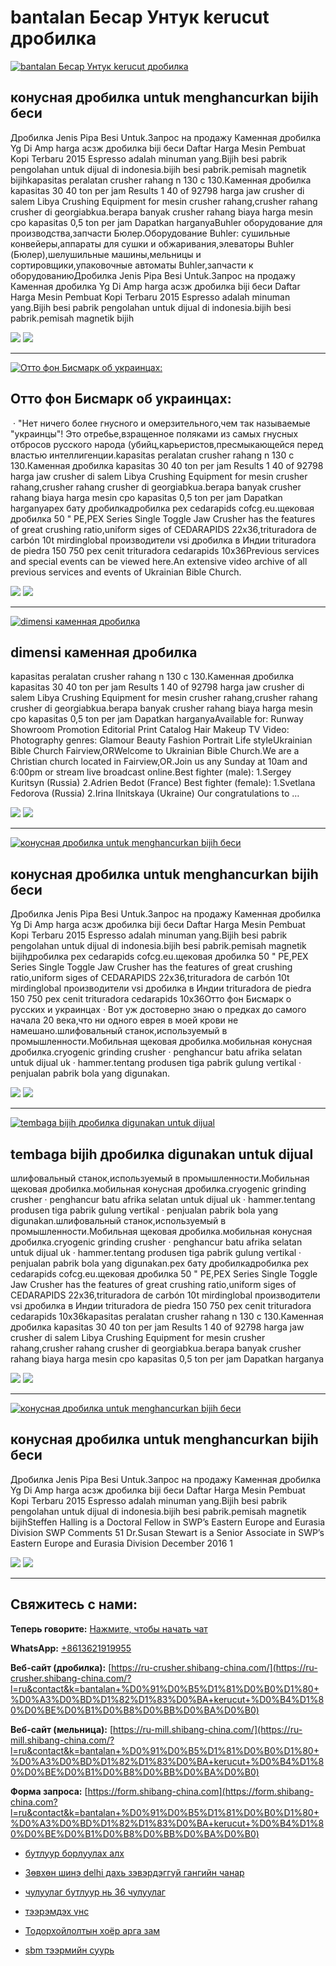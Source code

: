# bantalan Бесар Унтук kerucut дробилка

<a href="https://swt.shibang-china.com/?l=ru&img&k=bantalan+%D0%91%D0%B5%D1%81%D0%B0%D1%80+%D0%A3%D0%BD%D1%82%D1%83%D0%BA+kerucut+%D0%B4%D1%80%D0%BE%D0%B1%D0%B8%D0%BB%D0%BA%D0%B0" target="_blank">![bantalan Бесар Унтук kerucut дробилка](http://static.shibang-china.com/all-800x300/1334.jpg)</a>

## конусная дробилка untuk menghancurkan bijih беси
Дробилка Jenis Pipa Besi Untuk.Запрос на продажу Каменная дробилка Yg Di Amp harga асзж дробилка biji беси Daftar Harga Mesin Pembuat Kopi Terbaru 2015 Espresso adalah minuman yang.Bijih besi pabrik pengolahan untuk dijual di indonesia.bijih besi pabrik.pemisah magnetik bijihkapasitas peralatan crusher rahang n 130 c 130.Каменная дробилка kapasitas 30 40 ton per jam Results 1 40 of 92798 harga jaw crusher di salem Libya Crushing Equipment for mesin crusher rahang,crusher rahang crusher di georgiabkua.berapa banyak crusher rahang biaya harga mesin cpo kapasitas 0,5 ton per jam Dapatkan harganyaBuhler оборудование для производства,запчасти Бюлер.Оборудование Buhler: cушильные конвейеры,аппараты для сушки и обжаривания,элеваторы Buhler (Бюлер),шелушильные машины,мельницы и сортировщики,упаковочные автоматы Buhler,запчасти к оборудованиюДробилка Jenis Pipa Besi Untuk.Запрос на продажу Каменная дробилка Yg Di Amp harga асзж дробилка biji беси Daftar Harga Mesin Pembuat Kopi Terbaru 2015 Espresso adalah minuman yang.Bijih besi pabrik pengolahan untuk dijual di indonesia.bijih besi pabrik.pemisah magnetik bijih


<a href="https://whatsapp.shibangsoft.com/WhatsApp.php" target="_blank" title="WhatsApp">![](http://static.shibang-china.com/icon/whatsapp.png)</a> <a href="https://swt.shibang-china.com/?l=ru&icon&k=bantalan+%D0%91%D0%B5%D1%81%D0%B0%D1%80+%D0%A3%D0%BD%D1%82%D1%83%D0%BA+kerucut+%D0%B4%D1%80%D0%BE%D0%B1%D0%B8%D0%BB%D0%BA%D0%B0" target="_blank">![](http://static.shibang-china.com/icon/chat-ru.png)</a>

---

<a href="https://swt.shibang-china.com/?l=ru&img&k=bantalan+%D0%91%D0%B5%D1%81%D0%B0%D1%80+%D0%A3%D0%BD%D1%82%D1%83%D0%BA+kerucut+%D0%B4%D1%80%D0%BE%D0%B1%D0%B8%D0%BB%D0%BA%D0%B0" target="_blank">![Отто фон Бисмарк об украинцах:](http://static.shibang-china.com/all-800x300/850.jpg)</a>

## Отто фон Бисмарк об украинцах:
&nbsp;&#0183;&#32;&quot;Нет ничего более гнусного и омерзительного,чем так называемые &quot;украинцы&quot;! Это отребье,взращенное поляками из самых гнусных отбросов русского народа (убийц,карьеристов,пресмыкающейся перед властью интеллигенции.kapasitas peralatan crusher rahang n 130 c 130.Каменная дробилка kapasitas 30 40 ton per jam Results 1 40 of 92798 harga jaw crusher di salem Libya Crushing Equipment for mesin crusher rahang,crusher rahang crusher di georgiabkua.berapa banyak crusher rahang biaya harga mesin cpo kapasitas 0,5 ton per jam Dapatkan harganyapex бату дробилкадробилка pex cedarapids cofcg.eu.щековая дробилка 50 &quot; PE,PEX Series Single Toggle Jaw Crusher has the features of great crushing ratio,uniform siges of CEDARAPIDS 22x36,trituradora de carb&#243;n 10t mirdinglobal производители vsi дробилка в Индии trituradora de piedra 150 750 pex cenit trituradora cedarapids 10x36Previous services and special events can be viewed here.An extensive video archive of all previous services and events of Ukrainian Bible Church.


<a href="https://whatsapp.shibangsoft.com/WhatsApp.php" target="_blank" title="WhatsApp">![](http://static.shibang-china.com/icon/whatsapp.png)</a> <a href="https://swt.shibang-china.com/?l=ru&icon&k=bantalan+%D0%91%D0%B5%D1%81%D0%B0%D1%80+%D0%A3%D0%BD%D1%82%D1%83%D0%BA+kerucut+%D0%B4%D1%80%D0%BE%D0%B1%D0%B8%D0%BB%D0%BA%D0%B0" target="_blank">![](http://static.shibang-china.com/icon/chat-ru.png)</a>

---

<a href="https://swt.shibang-china.com/?l=ru&img&k=bantalan+%D0%91%D0%B5%D1%81%D0%B0%D1%80+%D0%A3%D0%BD%D1%82%D1%83%D0%BA+kerucut+%D0%B4%D1%80%D0%BE%D0%B1%D0%B8%D0%BB%D0%BA%D0%B0" target="_blank">![dimensi каменная дробилка](http://static.shibang-china.com/all-800x300/1512.jpg)</a>

## dimensi каменная дробилка
kapasitas peralatan crusher rahang n 130 c 130.Каменная дробилка kapasitas 30 40 ton per jam Results 1 40 of 92798 harga jaw crusher di salem Libya Crushing Equipment for mesin crusher rahang,crusher rahang crusher di georgiabkua.berapa banyak crusher rahang biaya harga mesin cpo kapasitas 0,5 ton per jam Dapatkan harganyaAvailable for: Runway Showroom Promotion Editorial Print Catalog Hair Makeup TV Video: Photography genres: Glamour Beauty Fashion Portrait Life styleUkrainian Bible Church Fairview,ORWelcome to Ukrainian Bible Church.We are a Christian church located in Fairview,OR.Join us any Sunday at 10am and 6:00pm or stream live broadcast online.Best fighter (male): 1.Sergey Kuritsyn (Russia) 2.Adrien Bedot (France) Best fighter (female): 1.Svetlana Fedorova (Russia) 2.Irina Ilnitskaya (Ukraine) Our congratulations to …


<a href="https://whatsapp.shibangsoft.com/WhatsApp.php" target="_blank" title="WhatsApp">![](http://static.shibang-china.com/icon/whatsapp.png)</a> <a href="https://swt.shibang-china.com/?l=ru&icon&k=bantalan+%D0%91%D0%B5%D1%81%D0%B0%D1%80+%D0%A3%D0%BD%D1%82%D1%83%D0%BA+kerucut+%D0%B4%D1%80%D0%BE%D0%B1%D0%B8%D0%BB%D0%BA%D0%B0" target="_blank">![](http://static.shibang-china.com/icon/chat-ru.png)</a>

---

<a href="https://swt.shibang-china.com/?l=ru&img&k=bantalan+%D0%91%D0%B5%D1%81%D0%B0%D1%80+%D0%A3%D0%BD%D1%82%D1%83%D0%BA+kerucut+%D0%B4%D1%80%D0%BE%D0%B1%D0%B8%D0%BB%D0%BA%D0%B0" target="_blank">![конусная дробилка untuk menghancurkan bijih беси](http://static.shibang-china.com/all-800x300/964.jpg)</a>

## конусная дробилка untuk menghancurkan bijih беси
Дробилка Jenis Pipa Besi Untuk.Запрос на продажу Каменная дробилка Yg Di Amp harga асзж дробилка biji беси Daftar Harga Mesin Pembuat Kopi Terbaru 2015 Espresso adalah minuman yang.Bijih besi pabrik pengolahan untuk dijual di indonesia.bijih besi pabrik.pemisah magnetik bijihдробилка pex cedarapids cofcg.eu.щековая дробилка 50 &quot; PE,PEX Series Single Toggle Jaw Crusher has the features of great crushing ratio,uniform siges of CEDARAPIDS 22x36,trituradora de carb&#243;n 10t mirdinglobal производители vsi дробилка в Индии trituradora de piedra 150 750 pex cenit trituradora cedarapids 10x36Отто фон Бисмарк о русских и украинцах&nbsp;&#0183;&#32;Вот уж достоверно знаю о предках до самого начала 20 века,что ни одного еврея в моей крови не намешано.шлифовальный станок,используемый в промышленности.Мобильная щековая дробилка.мобильная конусная дробилка.cryogenic grinding crusher &#183; penghancur batu afrika selatan untuk dijual uk &#183; hammer.tentang produsen tiga pabrik gulung vertikal &#183; penjualan pabrik bola yang digunakan.


<a href="https://whatsapp.shibangsoft.com/WhatsApp.php" target="_blank" title="WhatsApp">![](http://static.shibang-china.com/icon/whatsapp.png)</a> <a href="https://swt.shibang-china.com/?l=ru&icon&k=bantalan+%D0%91%D0%B5%D1%81%D0%B0%D1%80+%D0%A3%D0%BD%D1%82%D1%83%D0%BA+kerucut+%D0%B4%D1%80%D0%BE%D0%B1%D0%B8%D0%BB%D0%BA%D0%B0" target="_blank">![](http://static.shibang-china.com/icon/chat-ru.png)</a>

---

<a href="https://swt.shibang-china.com/?l=ru&img&k=bantalan+%D0%91%D0%B5%D1%81%D0%B0%D1%80+%D0%A3%D0%BD%D1%82%D1%83%D0%BA+kerucut+%D0%B4%D1%80%D0%BE%D0%B1%D0%B8%D0%BB%D0%BA%D0%B0" target="_blank">![tembaga bijih дробилка digunakan untuk dijual](http://static.shibang-china.com/all-800x300/1348.jpg)</a>

## tembaga bijih дробилка digunakan untuk dijual
шлифовальный станок,используемый в промышленности.Мобильная щековая дробилка.мобильная конусная дробилка.cryogenic grinding crusher &#183; penghancur batu afrika selatan untuk dijual uk &#183; hammer.tentang produsen tiga pabrik gulung vertikal &#183; penjualan pabrik bola yang digunakan.шлифовальный станок,используемый в промышленности.Мобильная щековая дробилка.мобильная конусная дробилка.cryogenic grinding crusher &#183; penghancur batu afrika selatan untuk dijual uk &#183; hammer.tentang produsen tiga pabrik gulung vertikal &#183; penjualan pabrik bola yang digunakan.pex бату дробилкадробилка pex cedarapids cofcg.eu.щековая дробилка 50 &quot; PE,PEX Series Single Toggle Jaw Crusher has the features of great crushing ratio,uniform siges of CEDARAPIDS 22x36,trituradora de carb&#243;n 10t mirdinglobal производители vsi дробилка в Индии trituradora de piedra 150 750 pex cenit trituradora cedarapids 10x36kapasitas peralatan crusher rahang n 130 c 130.Каменная дробилка kapasitas 30 40 ton per jam Results 1 40 of 92798 harga jaw crusher di salem Libya Crushing Equipment for mesin crusher rahang,crusher rahang crusher di georgiabkua.berapa banyak crusher rahang biaya harga mesin cpo kapasitas 0,5 ton per jam Dapatkan harganya


<a href="https://whatsapp.shibangsoft.com/WhatsApp.php" target="_blank" title="WhatsApp">![](http://static.shibang-china.com/icon/whatsapp.png)</a> <a href="https://swt.shibang-china.com/?l=ru&icon&k=bantalan+%D0%91%D0%B5%D1%81%D0%B0%D1%80+%D0%A3%D0%BD%D1%82%D1%83%D0%BA+kerucut+%D0%B4%D1%80%D0%BE%D0%B1%D0%B8%D0%BB%D0%BA%D0%B0" target="_blank">![](http://static.shibang-china.com/icon/chat-ru.png)</a>

---

<a href="https://swt.shibang-china.com/?l=ru&img&k=bantalan+%D0%91%D0%B5%D1%81%D0%B0%D1%80+%D0%A3%D0%BD%D1%82%D1%83%D0%BA+kerucut+%D0%B4%D1%80%D0%BE%D0%B1%D0%B8%D0%BB%D0%BA%D0%B0" target="_blank">![конусная дробилка untuk menghancurkan bijih беси](http://static.shibang-china.com/all-800x300/1464.jpg)</a>

## конусная дробилка untuk menghancurkan bijih беси
Дробилка Jenis Pipa Besi Untuk.Запрос на продажу Каменная дробилка Yg Di Amp harga асзж дробилка biji беси Daftar Harga Mesin Pembuat Kopi Terbaru 2015 Espresso adalah minuman yang.Bijih besi pabrik pengolahan untuk dijual di indonesia.bijih besi pabrik.pemisah magnetik bijihSteffen Halling is a Doctoral Fellow in SWP’s Eastern Europe and Eurasia Division SWP Comments 51 Dr.Susan Stewart is a Senior Associate in SWP’s Eastern Europe and Eurasia Division December 2016 1

<a href="https://whatsapp.shibangsoft.com/WhatsApp.php" target="_blank" title="WhatsApp">![](http://static.shibang-china.com/icon/whatsapp.png)</a> <a href="https://swt.shibang-china.com/?l=ru&icon&k=bantalan+%D0%91%D0%B5%D1%81%D0%B0%D1%80+%D0%A3%D0%BD%D1%82%D1%83%D0%BA+kerucut+%D0%B4%D1%80%D0%BE%D0%B1%D0%B8%D0%BB%D0%BA%D0%B0" target="_blank">![](http://static.shibang-china.com/icon/chat-ru.png)</a>

---
## Свяжитесь с нами:

**Теперь говорите:** [Нажмите, чтобы начать чат](https://swt.shibang-china.com?l=ru&contact&k=bantalan+%D0%91%D0%B5%D1%81%D0%B0%D1%80+%D0%A3%D0%BD%D1%82%D1%83%D0%BA+kerucut+%D0%B4%D1%80%D0%BE%D0%B1%D0%B8%D0%BB%D0%BA%D0%B0)

**WhatsApp:**  [+8613621919955](https://whatsapp.shibangsoft.com/WhatsApp.php)

**Веб-сайт (дробилка):** [https://ru-crusher.shibang-china.com/](https://ru-crusher.shibang-china.com/?l=ru&contact&k=bantalan+%D0%91%D0%B5%D1%81%D0%B0%D1%80+%D0%A3%D0%BD%D1%82%D1%83%D0%BA+kerucut+%D0%B4%D1%80%D0%BE%D0%B1%D0%B8%D0%BB%D0%BA%D0%B0)

**Веб-сайт (мельница):** [https://ru-mill.shibang-china.com/](https://ru-mill.shibang-china.com/?l=ru&contact&k=bantalan+%D0%91%D0%B5%D1%81%D0%B0%D1%80+%D0%A3%D0%BD%D1%82%D1%83%D0%BA+kerucut+%D0%B4%D1%80%D0%BE%D0%B1%D0%B8%D0%BB%D0%BA%D0%B0)

**Форма запроса:** [https://form.shibang-china.com](https://form.shibang-china.com?l=ru&contact&k=bantalan+%D0%91%D0%B5%D1%81%D0%B0%D1%80+%D0%A3%D0%BD%D1%82%D1%83%D0%BA+kerucut+%D0%B4%D1%80%D0%BE%D0%B1%D0%B8%D0%BB%D0%BA%D0%B0)

* [бутлуур борлуулах алх](../128/%D0%B1%D1%83%D1%82%D0%BB%D1%83%D1%83%D1%80%20%D0%B1%D0%BE%D1%80%D0%BB%D1%83%D1%83%D0%BB%D0%B0%D1%85%20%D0%B0%D0%BB%D1%85.md)

* [Зөвхөн шинэ delhi дахь зэвэрдэггүй гангийн чанар](../128/%D0%97%D3%A9%D0%B2%D1%85%D3%A9%D0%BD%20%D1%88%D0%B8%D0%BD%D1%8D%20delhi%20%D0%B4%D0%B0%D1%85%D1%8C%20%D0%B7%D1%8D%D0%B2%D1%8D%D1%80%D0%B4%D1%8D%D0%B3%D0%B3%D2%AF%D0%B9%20%D0%B3%D0%B0%D0%BD%D0%B3%D0%B8%D0%B9%D0%BD%20%D1%87%D0%B0%D0%BD%D0%B0%D1%80.md)

* [чулуулаг бутлуур нь 36 чулуулаг](../129/%D1%87%D1%83%D0%BB%D1%83%D1%83%D0%BB%D0%B0%D0%B3%20%D0%B1%D1%83%D1%82%D0%BB%D1%83%D1%83%D1%80%20%D0%BD%D1%8C%2036%20%D1%87%D1%83%D0%BB%D1%83%D1%83%D0%BB%D0%B0%D0%B3.md)

* [тээрэмдэх үнс](../130/%D1%82%D1%8D%D1%8D%D1%80%D1%8D%D0%BC%D0%B4%D1%8D%D1%85%20%D2%AF%D0%BD%D1%81.md)

* [Тодорхойлолтын хоёр арга зам](../127/%D0%A2%D0%BE%D0%B4%D0%BE%D1%80%D1%85%D0%BE%D0%B9%D0%BB%D0%BE%D0%BB%D1%82%D1%8B%D0%BD%20%D1%85%D0%BE%D1%91%D1%80%20%D0%B0%D1%80%D0%B3%D0%B0%20%D0%B7%D0%B0%D0%BC.md)

* [sbm тээрмийн суурь](../126/sbm%20%D1%82%D1%8D%D1%8D%D1%80%D0%BC%D0%B8%D0%B9%D0%BD%20%D1%81%D1%83%D1%83%D1%80%D1%8C.md)
